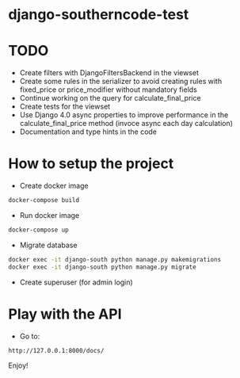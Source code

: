 # django-southerncode-test

# TODO
- Create filters with DjangoFiltersBackend in the viewset
- Create some rules in the serializer to avoid creating rules with fixed_price or price_modifier without mandatory fields
- Continue working on the query for calculate_final_price
- Create tests for the viewset
- Use Django 4.0 async properties to improve performance in the
    calculate_final_price method (invoce async each day calculation)
- Documentation and type hints in the code


# How to setup the project
- Create docker image
```sh
docker-compose build
```

- Run docker image
```sh
docker-compose up
```

- Migrate database
```sh
docker exec -it django-south python manage.py makemigrations
docker exec -it django-south python manage.py migrate
```

- Create superuser (for admin login)

# Play with the API
- Go to:
```
http://127.0.0.1:8000/docs/
```

Enjoy!